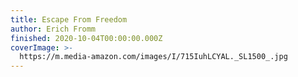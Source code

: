 ```yaml
---
title: Escape From Freedom
author: Erich Fromm
finished: 2020-10-04T00:00:00.000Z
coverImage: >-
  https://m.media-amazon.com/images/I/715IuhLCYAL._SL1500_.jpg
---
```

